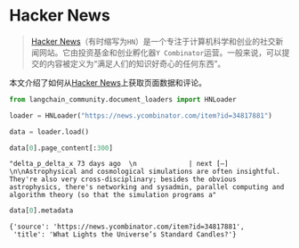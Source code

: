 # Hacker News

>[Hacker News](https://zh.wikipedia.org/wiki/Hacker_News)（有时缩写为`HN`）是一个专注于计算机科学和创业的社交新闻网站。它由投资基金和创业孵化器`Y Combinator`运营。一般来说，可以提交的内容被定义为“满足人们的知识好奇心的任何东西”。

本文介绍了如何从[Hacker News](https://news.ycombinator.com/)上获取页面数据和评论。

```python
from langchain_community.document_loaders import HNLoader
```

```python
loader = HNLoader("https://news.ycombinator.com/item?id=34817881")
```

```python
data = loader.load()
```

```python
data[0].page_content[:300]
```

```output
"delta_p_delta_x 73 days ago  \n             | next [–] \n\nAstrophysical and cosmological simulations are often insightful. They're also very cross-disciplinary; besides the obvious astrophysics, there's networking and sysadmin, parallel computing and algorithm theory (so that the simulation programs a"
```

```python
data[0].metadata
```

```output
{'source': 'https://news.ycombinator.com/item?id=34817881',
 'title': 'What Lights the Universe’s Standard Candles?'}
```